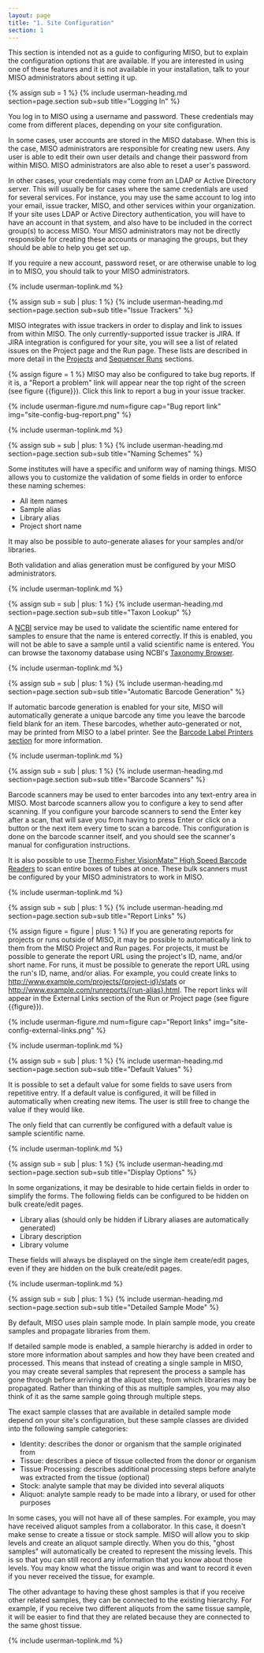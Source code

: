 ```yaml
---
layout: page
title: "1. Site Configuration"
section: 1
---
```


This section is intended not as a guide to configuring MISO, but to explain the configuration options that are
available. If you are interested in using one of these features and it is not available in your installation, talk to
your MISO administrators about setting it up.



{% assign sub = 1 %}
{% include userman-heading.md section=page.section sub=sub title="Logging In" %}

You log in to MISO using a username and password. These credentials may come from different places, depending on your
site configuration.

In some cases, user accounts are stored in the MISO database. When this is the case, MISO administrators are
responsible for creating new users. Any user is able to edit their own user details and change their password from
within MISO. MISO administrators are also able to reset a user's password.

In other cases, your credentials may come from an LDAP or Active Directory server. This will usually be for cases where
the same credentials are used for several services. For instance, you may use the same account to log into your email,
issue tracker, MISO, and other services within your organization. If your site uses LDAP or Active Directory
authentication, you will have to have an account in that system, and also have to be included in the correct group(s)
to access MISO. Your MISO administrators may not be directly responsible for creating these accounts or managing the
groups, but they should be able to help you get set up.

If you require a new account, password reset, or are otherwise unable to log in to MISO, you should talk to your MISO
administrators.

{% include userman-toplink.md %}



{% assign sub = sub | plus: 1 %}
{% include userman-heading.md section=page.section sub=sub title="Issue Trackers" %}

MISO integrates with issue trackers in order to display and link to issues from within MISO. The only
currently-supported issue tracker is JIRA. If JIRA integration is configured for your site, you will see a list of
related issues on the Project page and the Run page. These lists are described in more detail in the
[Projects](projects.html) and [Sequencer Runs](sequencer_runs.html) sections.

{% assign figure = 1 %}
MISO may also be configured to take bug reports. If it is, a "Report a problem" link will appear near the top right of
the screen (see figure {{figure}}). Click this link to report a bug in your issue tracker.

{% include userman-figure.md num=figure cap="Bug report link" img="site-config-bug-report.png" %}

{% include userman-toplink.md %}



{% assign sub = sub | plus: 1 %}
{% include userman-heading.md section=page.section sub=sub title="Naming Schemes" %}

Some institutes will have a specific and uniform way of naming things. MISO allows you to customize the validation of
some fields in order to enforce these naming schemes:

* All item names
* Sample alias
* Library alias
* Project short name

It may also be possible to auto-generate aliases for your samples and/or libraries.

Both validation and alias generation must be configured by your MISO administrators.

{% include userman-toplink.md %}



{% assign sub = sub | plus: 1 %}
{% include userman-heading.md section=page.section sub=sub title="Taxon Lookup" %}

A [NCBI](https://www.ncbi.nlm.nih.gov/) service may be used to validate the scientific name entered for samples to
ensure that the name is entered correctly. If this is enabled, you will not be able to save a sample until a valid
scientific name is entered. You can browse the taxonomy database using NCBI's
[Taxonomy Browser](https://www.ncbi.nlm.nih.gov/Taxonomy/Browser/wwwtax.cgi).

{% include userman-toplink.md %}



{% assign sub = sub | plus: 1 %}
{% include userman-heading.md section=page.section sub=sub title="Automatic Barcode Generation" %}

If automatic barcode generation is enabled for your site, MISO will automatically generate a unique barcode any time
you leave the barcode field blank for an item. These barcodes, whether auto-generated or not, may be printed from MISO
to a label printer. See the [Barcode Label Printers section](barcode_label_printers.html) for more information.

{% include userman-toplink.md %}



{% assign sub = sub | plus: 1 %}
{% include userman-heading.md section=page.section sub=sub title="Barcode Scanners" %}

Barcode scanners may be used to enter barcodes into any text-entry area in MISO. Most barcode scanners allow you to
configure a key to send after scanning. If you configure your barcode scanners to send the Enter key after a scan, that
will save you from having to press Enter or click on a button or the next item every time to scan a barcode. This
configuration is done on the barcode scanner itself, and you should see the scanner's manual for configuration
instructions.

It is also possible to use
[Thermo Fisher VisionMate™ High Speed Barcode Readers](https://www.thermofisher.com/order/catalog/product/312800) to
scan entire boxes of tubes at once. These bulk scanners must be configured by your MISO administrators to work in MISO.

{% include userman-toplink.md %}



{% assign sub = sub | plus: 1 %}
{% include userman-heading.md section=page.section sub=sub title="Report Links" %}

{% assign figure = figure | plus: 1 %}
If you are generating reports for projects or runs outside of MISO, it may be possible to automatically link to them
from the MISO Project and Run pages. For projects, it must be possible to generate the report URL using the project's
ID, name, and/or short name. For runs, it must be possible to generate the report URL using the run's ID, name, and/or
alias. For example, you could create links to http://www.example.com/projects/{project-id}/stats or
http://www.example.com/runreports/{run-alias}.html. The report links will appear in the External Links section of the
Run or Project page (see figure {{figure}}).

{% include userman-figure.md num=figure cap="Report links" img="site-config-external-links.png" %}

{% include userman-toplink.md %}



{% assign sub = sub | plus: 1 %}
{% include userman-heading.md section=page.section sub=sub title="Default Values" %}

It is possible to set a default value for some fields to save users from repetitive entry. If a default value is
configured, it will be filled in automatically when creating new items. The user is still free to change the value if
they would like.

The only field that can currently be configured with a default value is sample scientific name.

{% include userman-toplink.md %}



{% assign sub = sub | plus: 1 %}
{% include userman-heading.md section=page.section sub=sub title="Display Options" %}

In some organizations, it may be desirable to hide certain fields in order to simplify the forms. The following fields
can be configured to be hidden on bulk create/edit pages.

* Library alias (should only be hidden if Library aliases are automatically generated)
* Library description
* Library volume

These fields will always be displayed on the single item create/edit pages, even if they are hidden on the bulk
create/edit pages.

{% include userman-toplink.md %}



{% assign sub = sub | plus: 1 %}
{% include userman-heading.md section=page.section sub=sub title="Detailed Sample Mode" %}

By default, MISO uses plain sample mode. In plain sample mode, you create samples and propagate libraries from them.

If detailed sample mode is enabled, a sample hierarchy is added in order to store more information about samples and
how they have been created and processed. This means that instead of creating a single sample in MISO, you may create
several samples that represent the process a sample has gone through before arriving at the aliquot step, from which
libraries may be propagated. Rather than thinking of this as multiple samples, you may also think of it as the same
sample going through multiple steps.

The exact sample classes that are available in detailed sample mode depend on your site's configuration, but these
sample classes are divided into the following sample categories:

* Identity: describes the donor or organism that the sample originated from
* Tissue: describes a piece of tissue collected from the donor or organism
* Tissue Processing: describes additional processing steps before analyte was extracted from the tissue (optional)
* Stock: analyte sample that may be divided into several aliquots
* Aliquot: analyte sample ready to be made into a library, or used for other purposes

In some cases, you will not have all of these samples. For example, you may have received aliquot samples from a
collaborator. In this case, it doesn't make sense to create a tissue or stock sample. MISO will allow you to skip
levels and create an aliquot sample directly. When you do this, "ghost samples" will automatically be created to
represent the missing levels. This is so that you can still record any information that you know about those levels.
You may know what the tissue origin was and want to record it even if you never received the tissue, for example.

The other advantage to having these ghost samples is that if you receive other related samples, they can be connected
to the existing hierarchy. For example, if you receive two different aliquots from the same tissue sample, it will be
easier to find that they are related because they are connected to the same ghost tissue.

{% include userman-toplink.md %}

